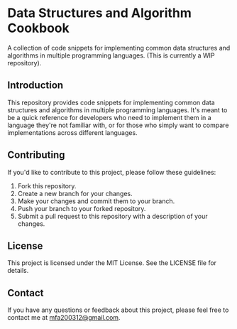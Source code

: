 # Data Structures and Algorithm Cookbook

A collection of code snippets for implementing common data structures and algorithms in multiple programming languages. (This is currently a WIP repository).

## Introduction

This repository provides code snippets for implementing common data structures and algorithms in multiple programming languages. It's meant to be a quick reference for developers who need to implement them in a language they're not familiar with, or for those who simply want to compare implementations across different languages.

## Contributing

If you'd like to contribute to this project, please follow these guidelines:

1. Fork this repository.
2. Create a new branch for your changes.
3. Make your changes and commit them to your branch.
4. Push your branch to your forked repository.
5. Submit a pull request to this repository with a description of your changes.

## License

This project is licensed under the MIT License. See the LICENSE file for details.

## Contact

If you have any questions or feedback about this project, please feel free to contact me at mfa200312@gmail.com.

